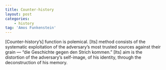 ```yaml
---
title: Counter-history
layout: post
categories:
    - history
tag: 'Amos Funkenstein'
---
```


\[Counter-history’s\] function is polemical. \[Its\] method consists of the systematic exploitation of the adversary’s most trusted sources against their grain — “die Geschichte gegen den Strich kommen.” \[Its\] aim is the distortion of the adversary’s self-image, of his identity, through the deconstruction of his memory.
